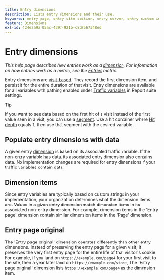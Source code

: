 ```yaml
---
title: Entry dimensions
description: Lists entry dimensions and their use.
keywords: entry page, entry site section, entry server, entry custom insight
feature: Dimensions
exl-id: 424e2a9a-05ac-4397-921b-c8d7567348ed
---
```

# Entry dimensions

*This help page describes how entries work as a [dimension](overview.md). For information on how entries work as a metric, see the [Entries](../metrics/entries.md) metric.*

Entry dimensions are [visit-based](../metrics/visits.md). They record the first dimension item, and persist it for the entire duration of that visit. Entry dimensions are available for all variables with pathing enabled under [Traffic variables](/help/admin/tools/c-manage-report-suites/c-edit-report-suites/c-traffic-variables/traffic-var.md) in Report suite settings.

>[!TIP]
>If you want to see data based on the first hit of a visit instead of the first value seen in a visit, you can use a [segment](/help/components/segmentation/seg-overview.md). Use a hit container where [Hit depth](hit-depth.md) equals 1, then use that segment with the desired variable.

## Populate entry dimensions with data

A given entry [dimension](overview.md) is based on its associated traffic variable. If the non-entry variable has data, its associated entry dimension also contains data. No implementation changes are required for entry dimensions if your traffic variables contain data.

## Dimension items

Since entry variables are typically based on custom strings in your implementation, your organization determines what the dimension items are. Values in a given entry dimension match dimension items in its associated non-entry dimension. For example, dimension items in the 'Entry page' dimension contain similar dimension items in the 'Page' dimension.

## Entry page original

The 'Entry page original' dimension operates differently than other entry dimensions. Instead of preserving the entry page for a given visit, it preserves the very first entry page for the entire life of that visitor's cookie. For example, if you land on `https://example.com/page4` for your first visit to the site, then a year later land on `https://example.com/store`, The 'Entry page original' dimension lists `https://example.com/page4` as the dimension item.
